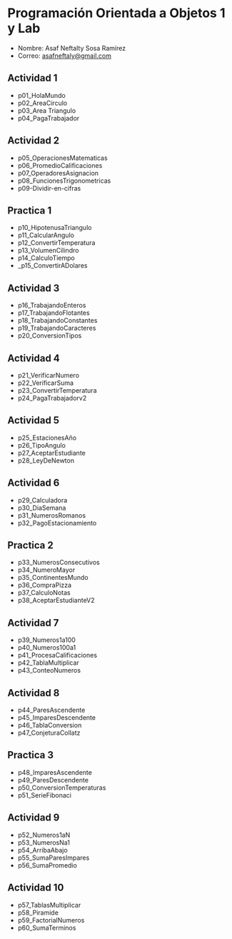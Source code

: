 # Programación Orientada a Objetos 1 y Lab

- Nombre: Asaf Neftalty Sosa Ramírez 
- Correo: asafneftaly@gmail.com

## Actividad 1
- p01_HolaMundo
- p02_AreaCirculo
- p03_Area Triangulo 
- p04_PagaTrabajador

## Actividad 2 
 - p05_OperacionesMatematicas
 - p06_PromedioCalificaciones
 - p07_OperadoresAsignacion
 - p08_FuncionesTrigonometricas
 - p09-Dividir-en-cifras

 ## Practica 1
 - p10_HipotenusaTriangulo
 - p11_CalcularAngulo
 - p12_ConvertirTemperatura
 - p13_VolumenCilindro
 - p14_CalculoTiempo
 - _p15_ConvertirADolares

 ## Actividad 3
 - p16_TrabajandoEnteros 
 - p17_TrabajandoFlotantes 
 - p18_TrabajandoConstantes
 - p19_TrabajandoCaracteres
 - p20_ConversionTipos 

 ## Actividad 4
 - p21_VerificarNumero
 - p22_VerificarSuma
 - p23_ConvertirTemperatura
 - p24_PagaTrabajadorv2

## Actividad 5
- p25_EstacionesAño
- p26_TipoAngulo
- p27_AceptarEstudiante
- p28_LeyDeNewton

 ## Actividad 6 
- p29_Calculadora
- p30_DiaSemana
- p31_NumerosRomanos
- p32_PagoEstacionamiento

## Practica 2 
- p33_NumerosConsecutivos
- p34_NumeroMayor
- p35_ContinentesMundo
- p36_CompraPizza
- p37_CalculoNotas
- p38_AceptarEstudianteV2

## Actividad 7 
- p39_Numeros1a100
- p40_Numeros100a1
- p41_ProcesaCalificaciones
- p42_TablaMultiplicar
- p43_ConteoNumeros

## Actividad 8
- p44_ParesAscendente
- p45_ImparesDescendente
- p46_TablaConversion
- p47_ConjeturaCollatz

## Practica 3 
- p48_ImparesAscendente  
- p49_ParesDescendente  
- p50_ConversionTemperaturas
- p51_SerieFibonaci

## Actividad 9
- p52_Numeros1aN
- p53_NumerosNa1
- p54_ArribaAbajo
- p55_SumaParesImpares
- p56_SumaPromedio

## Actividad 10
- p57_TablasMultiplicar
- p58_Piramide
- p59_FactorialNumeros
- p60_SumaTerminos